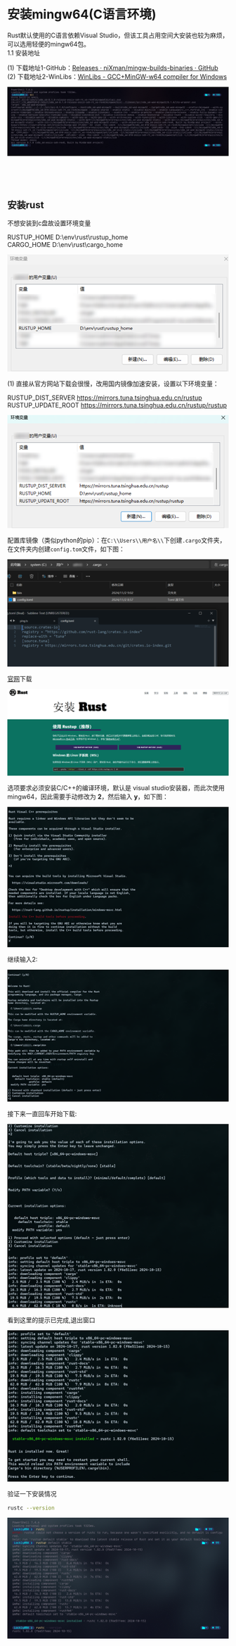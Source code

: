 # 安装mingw64(C语言环境)

Rust默认使用的C语言依赖Visual Studio，但该工具占用空间大安装也较为麻烦，可以选用轻便的mingw64包。  
1.1 安装地址

(1) 下载地址1-GitHub：[Releases · niXman/mingw-builds-binaries · GitHub](https://github.com/niXman/mingw-builds-binaries/releases)  
(2) 下载地址2-WinLibs：[WinLibs - GCC+MinGW-w64 compiler for Windows](https://winlibs.com/)

​![image](screenshot/image-20241102084848-z0zwgqq.png)​

‍

‍

## 安装rust

不想安装到c盘故设置环境变量

RUSTUP\_HOME D:\\env\\rust\\rustup\_home  
 CARGO\_HOME D:\\env\rust\\cargo\_home

​![image](screenshot/image-20241102085521-qa3j08u.png)​

(1) 直接从官方网站下载会很慢，改用国内镜像加速安装，设置以下环境变量：

RUSTUP_DIST_SERVER https://mirrors.tuna.tsinghua.edu.cn/rustup  
RUSTUP_UPDATE_ROOT https://mirrors.tuna.tsinghua.edu.cn/rustup/rustup

​![image](screenshot/image-20241102085644-yd380q4.png)​

配置库镜像（类似python的pip）：在`C:\\Users\\用户名\\`​下创建`.cargo`​文件夹，在文件夹内创建`config.tom`​文件，如下图：

​![image](screenshot/image-20241102095152-ew3pb74.png)​

[官网](https://www.rust-lang.org/zh-CN/tools/install)下载

​![image](screenshot/image-20241102085345-kirhbqb.png)​

选项要求必须安装C/C++的编译环境，默认是 visual studio安装器，而此次使用mingw64，因此需要手动修改为 **2**，然后输入 **y**，如下图：

​![image](screenshot/image-20241102090013-haltb8d.png)​

继续输入2:

​![image](screenshot/image-20241102090115-my18nhr.png)​

接下来一直回车开始下载:

​![image](screenshot/image-20241102090251-83hwbyl.png)​

看到这里的提示已完成,退出窗口

​![image](screenshot/image-20241102090323-67gs7mo.png)​

验证一下安装情况

```bash
rustc --version
```

​![image](screenshot/image-20241102090538-hm1fnu6.png)​
